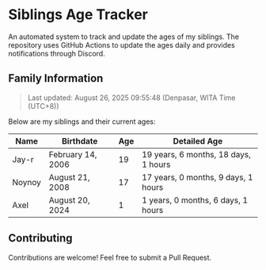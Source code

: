 # Siblings Age Tracker

An automated system to track and update the ages of my siblings. The repository uses GitHub Actions to update the ages daily and provides notifications through Discord.

## Family Information

> Last updated: August 26, 2025 09:55:48 (Denpasar, WITA Time (UTC+8))

Below are my siblings and their current ages:

| Name | Birthdate | Age | Detailed Age |
|------|-----------|-----|-------------|
| Jay-r | February 14, 2006 | 19 | 19 years, 6 months, 18 days, 1 hours |
| Noynoy | August 21, 2008 | 17 | 17 years, 0 months, 9 days, 1 hours |
| Axel | August 20, 2024 | 1 | 1 years, 0 months, 6 days, 1 hours |

## Contributing

Contributions are welcome! Feel free to submit a Pull Request.